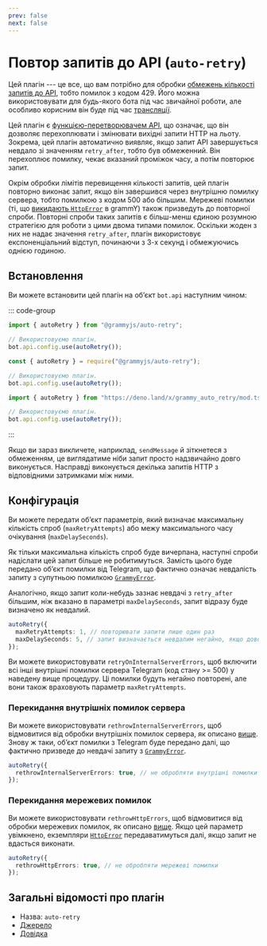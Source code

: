 ```yaml
---
prev: false
next: false
---
```


# Повтор запитів до API (`auto-retry`)

Цей плагін --- це все, що вам потрібно для обробки [обмежень кількості запитів до API](../advanced/flood), тобто помилок з кодом 429.
Його можна використовувати для будь-якого бота під час звичайної роботи, але особливо корисним він буде під час [трансляції](../advanced/flood#як-транслювати-повідомлення).

Цей плагін є [функцією-перетворювачем API](../advanced/transformers), що означає, що він дозволяє перехоплювати і змінювати вихідні запити HTTP на льоту.
Зокрема, цей плагін автоматично виявляє, якщо запит API завершується невдало зі значенням `retry_after`, тобто був обмеженний.
Він перехоплює помилку, чекає вказаний проміжок часу, а потім повторює запит.

Окрім обробки лімітів перевищення кількості запитів, цей плагін повторно виконає запит, якщо він завершився через внутрішню помилку сервера, тобто помилкою з кодом 500 або більшим.
Мережеві помилки (ті, що [викидають `HttpError`](../guide/errors#обʼєкт-httperror) в grammY) також призведуть до повторної спроби.
Повторні спроби таких запитів є більш-менш єдиною розумною стратегією для роботи з цими двома типами помилок.
Оскільки жоден з них не надає значення `retry_after`, плагін використовує експоненціальний відступ, починаючи з 3-х секунд і обмежуючись однією годиною.

## Встановлення

Ви можете встановити цей плагін на обʼєкт `bot.api` наступним чином:

::: code-group

```ts [TypeScript]
import { autoRetry } from "@grammyjs/auto-retry";

// Використовуємо плагін.
bot.api.config.use(autoRetry());
```

```js [JavaScript]
const { autoRetry } = require("@grammyjs/auto-retry");

// Використовуємо плагін.
bot.api.config.use(autoRetry());
```

```ts [Deno]
import { autoRetry } from "https://deno.land/x/grammy_auto_retry/mod.ts";

// Використовуємо плагін.
bot.api.config.use(autoRetry());
```

:::

Якщо ви зараз викличете, наприклад, `sendMessage` й зіткнетеся з обмеженням, це виглядатиме ніби запит просто надзвичайно довго виконується.
Насправді виконується декілька запитів HTTP з відповідними затримками між ними.

## Конфігурація

Ви можете передати обʼєкт параметрів, який визначає максимальну кількість спроб (`maxRetryAttempts`) або межу максимального часу очікування (`maxDelaySeconds`).

Як тільки максимальна кількість спроб буде вичерпана, наступні спроби надіслати цей запит більше не робитимуться.
Замість цього буде передано обʼєкт помилки від Telegram, що фактично означає невдалість запиту з супутньою помилкою [`GrammyError`](../guide/errors#обʼєкт-grammyerror).

Аналогічно, якщо запит коли-небудь зазнає невдачі з `retry_after` більшим, ніж вказано в параметрі `maxDelaySeconds`, запит відразу буде визначено як невдалий.

```ts
autoRetry({
  maxRetryAttempts: 1, // повторювати запити лише один раз
  maxDelaySeconds: 5, // запит визначається невдалим негайно, якщо доводиться чекати більше 5-ти секунд
});
```

Ви можете використовувати `retryOnInternalServerErrors`, щоб включити всі інші внутрішні помилки сервера Telegram (код стану >= 500) у наведену вище процедуру.
Ці помилки будуть негайно повторені, але вони також враховують параметр `maxRetryAttempts`.

### Перекидання внутрішніх помилок сервера

Ви можете використовувати `rethrowInternalServerErrors`, щоб відмовитися від обробки внутрішніх помилок сервера, як описано [вище](#повтор-запитів-до-api-auto-retry).
Знову ж таки, обʼєкт помилки з Telegram буде передано далі, що фактично призведе до невдачі запиту з [`GrammyError`](../guide/errors#обʼєкт-grammyerror).

```ts
autoRetry({
  rethrowInternalServerErrors: true, // не обробляти внутрішні помилки сервера
});
```

### Перекидання мережевих помилок

Ви можете використовувати `rethrowHttpErrors`, щоб відмовитися від обробки мережевих помилок, як описано [вище](#повтор-запитів-до-api-auto-retry).
Якщо цей параметр увімкнено, екземпляри [`HttpError`](../guide/errors#обʼєкт-httperror) передаватимуться далі, якщо запит не вдасться виконати.

```ts
autoRetry({
  rethrowHttpErrors: true, // не обробляти мережеві помилки
});
```

## Загальні відомості про плагін

- Назва: `auto-retry`
- [Джерело](https://github.com/grammyjs/auto-retry)
- [Довідка](/ref/auto-retry/)
